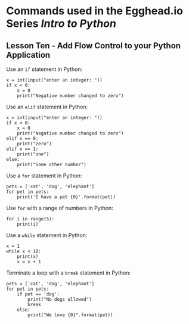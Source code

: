 # Commands used in the Egghead.io Series *Intro to Python*
## Lesson Ten - Add Flow Control to your Python Application

Use an `if` statement in Python:

```
x = int(input("enter an integer: "))
if x < 0:
    x = 0
    print("Negative number changed to zero")
```


Use an `elif` statement in Python:
```
x = int(input("enter an integer: "))
if x < 0:
    x = 0
    print("Negative number changed to zero")
elif x == 0:
    print("zero")
elif x == 1:
    print("one")
else:
    print("Some other number")
```

Use a `for` statement in Python:

```
pets = ['cat', 'dog', 'elephant']
for pet in pets:
    print('I have a pet {0}'.format(pet))
```

Use `for` with a range of numbers in Python:

```
for i in range(5):
    print(i)
```

Use a `while` statement in Python:

```
x = 1
while x < 10:
    print(x)
    x = x + 1
```

Terminate a loop with a `break` statement in Python:

```
pets = ['cat', 'dog', 'elephant']
for pet in pets:
    if pet == 'dog':
        print("No dogs allowed")
        break
    else:
        print("We love {0}".format(pet))
```